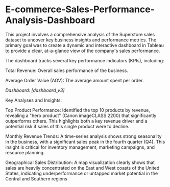 # E-commerce-Sales-Performance-Analysis-Dashboard
This project involves a comprehensive analysis of the Superstore sales dataset to uncover key business insights and performance metrics. The primary goal was to create a dynamic and interactive dashboard in Tableau to provide a clear, at-a-glance view of the company's sales performance.

The dashboard tracks several key performance indicators (KPIs), including:

Total Revenue: Overall sales performance of the business.

Average Order Value (AOV): The average amount spent per order.

*Dashboard: [dashboard_v3]*

Key Analyses and Insights:

Top Product Performance: Identified the top 10 products by revenue, revealing a "hero product" (Canon imageCLASS 2200) that significantly outperforms others. This highlights both a key revenue driver and a potential risk if sales of this single product were to decline.

Monthly Revenue Trends: A time-series analysis shows strong seasonality in the business, with a significant sales peak in the fourth quarter (Q4). This insight is critical for inventory management, marketing campaigns, and resource planning.

Geographical Sales Distribution: A map visualization clearly shows that sales are heavily concentrated on the East and West coasts of the United States, indicating underperformance or untapped market potential in the Central and Southern regions
